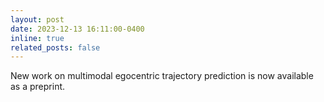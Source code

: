 ```yaml
---
layout: post
date: 2023-12-13 16:11:00-0400
inline: true
related_posts: false
---
```


New work on multimodal egocentric trajectory prediction is now available as a preprint.